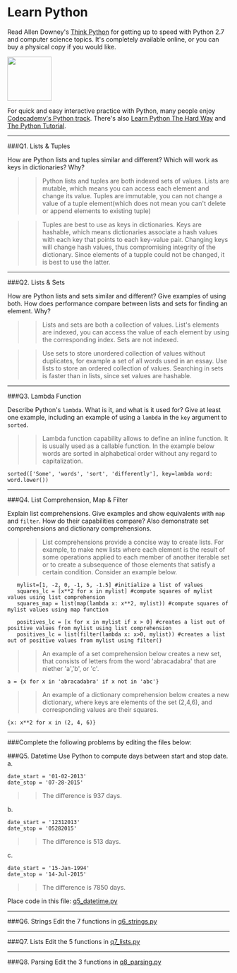 # Learn Python

Read Allen Downey's [Think Python](http://www.greenteapress.com/thinkpython/) for getting up to speed with Python 2.7 and computer science topics. It's completely available online, or you can buy a physical copy if you would like.

<a href="http://www.greenteapress.com/thinkpython/"><img src="img/think_python.png" style="width: 100px;" target="_blank"></a>

For quick and easy interactive practice with Python, many people enjoy [Codecademy's Python track](http://www.codecademy.com/en/tracks/python). There's also [Learn Python The Hard Way](http://learnpythonthehardway.org/book/) and [The Python Tutorial](https://docs.python.org/2/tutorial/).

---

###Q1. Lists &amp; Tuples

How are Python lists and tuples similar and different? Which will work as keys in dictionaries? Why?

> > Python lists and tuples are both indexed sets of values. Lists are mutable, which means you can access each element and change its value. Tuples are immutable, you can not change a value of a tuple element(which does not mean you can't delete or append elements to existing tuple)


> >Tuples are best to use as keys in dictionaries. Keys are hashable, which means dictionaries associate a hash values with each key that points to each key-value pair. Changing keys will change hash values, thus compromising integrity of the dictionary. Since elements of a tupple could not be changed, it is best to use the latter.

---

###Q2. Lists &amp; Sets

How are Python lists and sets similar and different? Give examples of using both. How does performance compare between lists and sets for finding an element. Why?

> > Lists and sets are both a collection of values. List's elements are indexed, you can access the value of each element by using the corresponding index. Sets are not indexed.

> > Use sets to store unordered collection of values without duplicates, for example a set of all words used in an essay. Use lists to store an ordered collection of values. Searching in sets is faster than in lists, since set values are hashable.

---

###Q3. Lambda Function

Describe Python's `lambda`. What is it, and what is it used for? Give at least one example, including an example of using a `lambda` in the `key` argument to `sorted`.

> > Lambda function capability allows to define an inline function. It is usually used as a callable function. In the example below words are sorted in alphabetical order without any regard to capitalization.

```
sorted(['Some', 'words', 'sort', 'differently'], key=lambda word: word.lower())
```

---

###Q4. List Comprehension, Map &amp; Filter

Explain list comprehensions. Give examples and show equivalents with `map` and `filter`. How do their capabilities compare? Also demonstrate set comprehensions and dictionary comprehensions.

> > List comprehensions provide a concise way to create lists. For example, to make new lists where each element is the result of some operations applied to each member of another iterable set or to create a subsequence of those elements that satisfy a certain condition. Consider an example below.

```
   mylist=[1, -2, 0, -1, 5, -1.5] #initialize a list of values
   squares_lc = [x**2 for x in mylist] #compute squares of mylist values using list comprehension
   squares_map = list(map(lambda x: x**2, mylist)) #compute squares of mylist values using map function
```
   
   
```
   positives_lc = [x for x in mylist if x > 0] #creates a list out of positive values from mylist using list comprehension
   positives_lc = list(filter(lambda x: x>0, mylist)) #creates a list out of positive values from mylist using filter()
```

> > An example of a set comprehension below creates a new set, that consists of letters from the word 'abracadabra' that are niether 'a','b', or 'c'.

```
a = {x for x in 'abracadabra' if x not in 'abc'}
```
> > An example of a dictionary comprehension below creates a new dictionary, where keys are elements of the set (2,4,6), and corresponding values are their squares.

```
{x: x**2 for x in (2, 4, 6)}
```
---

###Complete the following problems by editing the files below:

###Q5. Datetime
Use Python to compute days between start and stop date.   
a.  

```
date_start = '01-02-2013'    
date_stop = '07-28-2015'
```

> > The difference is 937 days.

b.  
```
date_start = '12312013'  
date_stop = '05282015'  
```

> > The difference is 513 days.

c.  
```
date_start = '15-Jan-1994'      
date_stop = '14-Jul-2015'  
```

> > The difference is 7850 days.

Place code in this file: [q5_datetime.py](python/q5_datetime.py)

---

###Q6. Strings
Edit the 7 functions in [q6_strings.py](python/q6_strings.py)

---

###Q7. Lists
Edit the 5 functions in [q7_lists.py](python/q7_lists.py)

---

###Q8. Parsing
Edit the 3 functions in [q8_parsing.py](python/q8_parsing.py)





